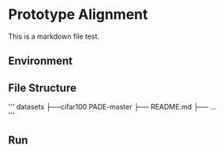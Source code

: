 # Prototype Alignment
This is a markdown file test.
## Environment

## File Structure
'''
datasets
├──cifar100
PADE-master
├── README.md
├── ...                                
'''
## Run
